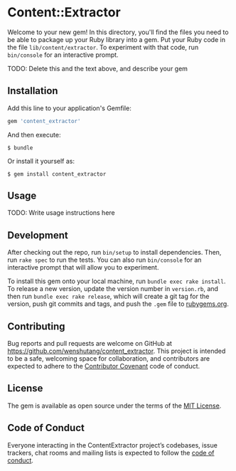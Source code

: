 # Content::Extractor

Welcome to your new gem! In this directory, you'll find the files you need to be able to package up your Ruby library into a gem. Put your Ruby code in the file `lib/content/extractor`. To experiment with that code, run `bin/console` for an interactive prompt.

TODO: Delete this and the text above, and describe your gem

## Installation

Add this line to your application's Gemfile:

```ruby
gem 'content_extractor'
```

And then execute:

    $ bundle

Or install it yourself as:

    $ gem install content_extractor

## Usage

TODO: Write usage instructions here

## Development

After checking out the repo, run `bin/setup` to install dependencies. Then, run `rake spec` to run the tests. You can also run `bin/console` for an interactive prompt that will allow you to experiment.

To install this gem onto your local machine, run `bundle exec rake install`. To release a new version, update the version number in `version.rb`, and then run `bundle exec rake release`, which will create a git tag for the version, push git commits and tags, and push the `.gem` file to [rubygems.org](https://rubygems.org).

## Contributing

Bug reports and pull requests are welcome on GitHub at https://github.com/wenshutang/content_extractor. This project is intended to be a safe, welcoming space for collaboration, and contributors are expected to adhere to the [Contributor Covenant](http://contributor-covenant.org) code of conduct.

## License

The gem is available as open source under the terms of the [MIT License](http://opensource.org/licenses/MIT).

## Code of Conduct

Everyone interacting in the ContentExtractor project’s codebases, issue trackers, chat rooms and mailing lists is expected to follow the [code of conduct](https://github.com/wenshutang/content_extractor/blob/master/CODE_OF_CONDUCT.md).
